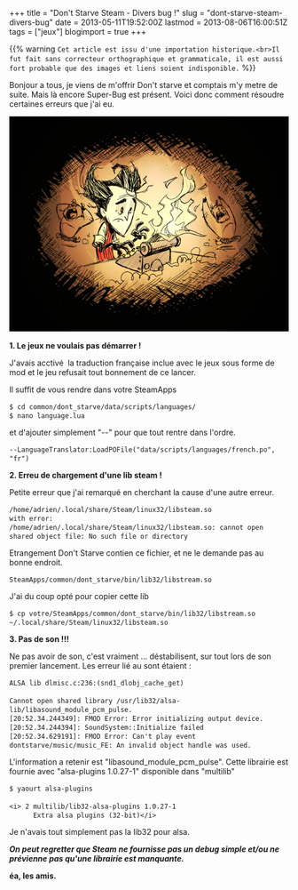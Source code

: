 +++
title = "Don't Starve Steam - Divers bug !"
slug = "dont-starve-steam-divers-bug"
date = 2013-05-11T19:52:00Z
lastmod = 2013-08-06T16:00:51Z
tags = ["jeux"]
blogimport = true
+++

{{% warning `Cet article est issu d'une importation historique.<br>Il fut fait sans correcteur orthographique et grammaticale, il est aussi fort probable que des images et liens soient indisponible.` %}}

Bonjour a tous, je viens de m'offrir Don't starve et comptais m'y metre de suite. Mais là encore Super-Bug est présent. Voici donc comment résoudre certaines erreurs que j'ai eu.

![Image de presentation](/images/td.png "")

**1. Le jeux ne voulais pas démarrer !**

J'avais acctivé  la traduction française inclue avec le jeux sous forme de mod et le jeu refusait tout bonnement de ce lancer.

Il suffit de vous rendre dans votre SteamApps

```
$ cd common/dont_starve/data/scripts/languages/
$ nano language.lua
```

et d'ajouter simplement "--" pour que tout rentre dans l'ordre.

```
--LanguageTranslator:LoadPOFile("data/scripts/languages/french.po", "fr")

```

**2. Erreu de chargement d'une lib steam !**

Petite erreur que j'ai remarqué en cherchant la cause d'une autre erreur.

```
/home/adrien/.local/share/Steam/linux32/libsteam.so
with error:
/home/adrien/.local/share/Steam/linux32/libsteam.so: cannot open shared object file: No such file or directory

```

Etrangement Don't Starve contien ce fichier, et ne le demande pas au bonne endroit.

```
SteamApps/common/dont_starve/bin/lib32/libstream.so
```

J'ai du coup opté pour copier cette lib

```
$ cp votre/SteamApps/common/dont_starve/bin/lib32/libstream.so ~/.local/share/Steam/linux32/libsteam.so
```

**3. Pas de son !!!**

Ne pas avoir de son, c'est vraiment ... déstabilisent, sur tout lors de son premier lancement. Les erreur lié au sont étaient :

```
ALSA lib dlmisc.c:236:(snd1_dlobj_cache_get)

Cannot open shared library /usr/lib32/alsa-lib/libasound_module_pcm_pulse.
[20:52.34.244349]: FMOD Error: Error initializing output device.
[20:52.34.244394]: SoundSystem::Initialize failed
[20:52.34.629191]: FMOD Error: Can't play event dontstarve/music/music_FE: An invalid object handle was used.
```

L'information a retenir est "libasound_module_pcm_pulse". Cette librairie est fournie avec "alsa-plugins 1.0.27-1" disponible dans "multilib"

```
$ yaourt alsa-plugins

<i> 2 multilib/lib32-alsa-plugins 1.0.27-1
      Extra alsa plugins (32-bit)</i>
```

Je n'avais tout simplement pas la lib32 pour alsa.

_**On peut regretter que Steam ne fournisse pas un debug simple et/ou ne prévienne pas qu'une librairie est manquante.**_

**éa, les amis.**
